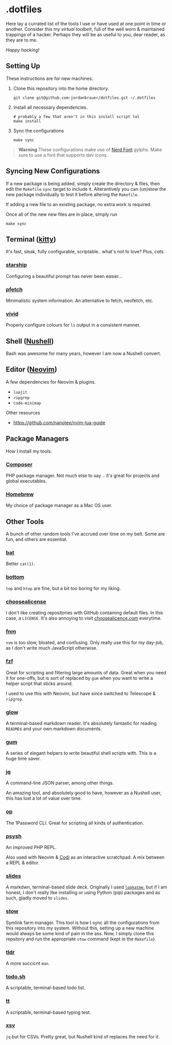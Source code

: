 # .dotfiles

Here lay a currated list of the tools I use or have used at one point in time or
another. Consider this my _virtual toolbelt_, full of the well worn & maintained
trappings of a hacker. Perhaps they will be as useful to you, dear reader, as
they are to me.

_Happy hacking!_

## Setting Up

These instructions are for new machines.

1. Clone this repository into the home directory.
    ```shell
    git clone git@github.com:jordanbrauer/dotfiles.git ~/.dotfiles
    ```
2. Install all necessary dependencies.
    ```shell
    # probably a few that aren't in this install script lol
    make install
    ```
3. Sync the configurations
    ```
    make sync
    ```

> **Warning**
> These configurations make use of [Nerd Font](https://www.nerdfonts.com/cheat-sheet)
> gylphs. Make sure to use a font that supports dev icons.

## Syncing New Configurations

If a new package is being added, simply create the directory & files, then edit
the `Makefile` `sync` target to include it. Alterantively you can (un)stow the
new package individually to test it before altering the `Makefile`.

If adding a new file to an existing package, no extra work is required.

Once all of the new new files are in place, simply run

```shell
make sync
```

## Terminal ([kitty](https://sw.kovidgoyal.net/kitty/))

It's fast, sleak, fully configurable, scriptable.. what's not to love? Plus,
_cats_.

### [starship](https://starship.rs/)

Configuring a beautiful prompt has never been easier...

### [pfetch](https://github.com/dylanaraps/pfetch)

Minimalistic system information. An alternative to fetch, neofetch, etc.

### [vivid](https://github.com/sharkdp/vivid)

Properly configure colours for `ls` output in a consistent manner.

## Shell ([Nushell](https://www.nushell.sh/))

Bash was awesome for many years, however I am now a Nushell convert.

## Editor ([Neovim](https://neovim.io/))

A few dependencies for Neovim & plugins.

- `luajit`
- `ripgrep`
- `code-minimap`

Other resources

- https://github.com/nanotee/nvim-lua-guide

## Package Managers

How I install my tools.

### [Composer](https://getcomposer.org/doc/faqs/how-to-install-composer-programmatically.md)

PHP package manager. Not much else to say .. it's great for projects and global
executables.

### [Homebrew](https://brew.sh/)

My choice of package manager as a Mac OS user.

## Other Tools

A bunch of other random tools I've accrued over time on my belt. Some are fun,
and others are essential.

### [bat](https://github.com/sharkdp/bat)

Better `cat(1)`.

### [bottom](https://github.com/ClementTsang/bottom)

`top` and `htop` are fine, but a bit too boring for my liking.

### [choosealicense](https://pypi.org/project/choosealicense-cli/)

I don't like creating repositories with GitHub containing default files. In this
case, a `LICENSE`. It's also annoying to visit [choosealicence.com](https://choosealicense.com/)
everytime.

### [fnm](https://github.com/Schniz/fnm)

`nvm` is too slow, bloated, and confusing. Only really use this for my day-job,
as I don't write much JavaScript otherwise.

### [fzf](https://github.com/junegunn/fzf)

Great for scripting and filtering large amounts of data. Great when you need it
for one-offs, but is sort of replaced by `gum` when you want to write a helper
script that sticks around.

I used to use this with Neovim, but have since switched to Telescope &
`ripgrep`.

### [glow](https://github.com/charmbracelet/glow)

A terminal-based markdown reader. It's absolutely fantastic for reading
`README`s and your own markdown documents.

### [gum](https://github.com/charmbracelet/gum)

A series of elegant helpers to write beautiful shell scripts with. This is a
huge time saver.

### [jq](https://stedolan.github.io/jq/)

A command-line JSON parser, among other things.

An amazing tool, and absolutely good to have, however as a Nushell user, this
has lost a lot of value over time.

### [op](https://1password.com/downloads/command-line/)

The 1Password CLI. Great for scripting all kinds of authentication.

### [psysh](https://psysh.org/)

An improved PHP REPL.

Also used with Neovim & [Codi](https://github.com/metakirby5/codi.vim) as an
interactive scratchpad. A mix between a REPL & editor.

### [slides](https://github.com/maaslalani/slides)

A markdwn, terminal-based slide deck. Originally I used [`lookatme`](https://pypi.org/project/lookatme/),
but if I am honest, I don't really like installing or using Python (pip)
packages and as such, gladly moved to `slides`.

### [stow](https://www.gnu.org/software/stow/)

Symlink farm manager. This tool is how I sync all the configurations from this
repository into my system. Without this, setting up a new machine would always
be some kind of pain in the ass. Now, I simply clone this repsitory and run the
appropriate `stow` command (kept in the `Makefile`).

### [tldr](https://github.com/tldr-pages/tldr)

A more succicnt `man`.

### [todo.sh](https://github.com/todotxt/todo.txt-cli)

A scriptable, terminal-based todo list.

### [tt](https://github.com/lemnos/tt)

A scriptable, terminal-based typing test.

### [xsv](https://github.com/BurntSushi/xsv)

`jq` but for CSVs. Pretty great, but Nushell kind of replaces the need for it.
